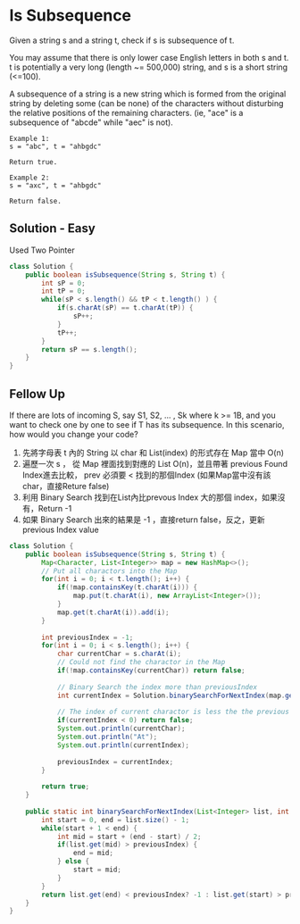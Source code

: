 # Is Subsequence


Given a string s and a string t, check if s is subsequence of t.

You may assume that there is only lower case English letters in both s and t. t is potentially a very long (length ~= 500,000) string, and s is a short string (<=100).

A subsequence of a string is a new string which is formed from the original string by deleting some (can be none) of the characters without disturbing the relative positions of the remaining characters. (ie, "ace" is a subsequence of "abcde" while "aec" is not).

```
Example 1:
s = "abc", t = "ahbgdc"

Return true.

Example 2:
s = "axc", t = "ahbgdc"

Return false.
```

## Solution - Easy 

Used Two Pointer

```java
class Solution {
    public boolean isSubsequence(String s, String t) {
        int sP = 0;
        int tP = 0;
        while(sP < s.length() && tP < t.length() ) {
            if(s.charAt(sP) == t.charAt(tP)) {
                sP++;
            }
            tP++;
        }
        return sP == s.length();
    }
}
```


## Fellow Up

If there are lots of incoming S, say S1, S2, ... , Sk where k >= 1B, and you want to check one by one to see if T has its subsequence. In this scenario, how would you change your code?

1. 先將字母表 t 內的 String 以 char 和 List<Integer>(index) 的形式存在 Map 當中 O(n)
2. 遍歷一次 s ， 從 Map 裡面找到對應的 List O(n)，並且帶著 previous Found Index進去比較， prev 必須要 < 找到的那個Index
(如果Map當中沒有該char，直接Reture false)
3. 利用 Binary Search 找到在List內比prevous Index 大的那個 index，如果沒有，Return -1
4. 如果 Binary Search 出來的結果是 -1 ，直接return false，反之，更新previous Index value

```java
class Solution {
    public boolean isSubsequence(String s, String t) {
        Map<Character, List<Integer>> map = new HashMap<>();
        // Put all charactors into the Map 
        for(int i = 0; i < t.length(); i++) {
            if(!map.containsKey(t.charAt(i))) {
                map.put(t.charAt(i), new ArrayList<Integer>());
            }
            map.get(t.charAt(i)).add(i);
        }
        
        int previousIndex = -1;
        for(int i = 0; i < s.length(); i++) {
            char currentChar = s.charAt(i);
            // Could not find the charactor in the Map
            if(!map.containsKey(currentChar)) return false;
            
            // Binary Search the index more than previousIndex
            int currentIndex = Solution.binarySearchForNextIndex(map.get(currentChar), previousIndex);
            
            // The index of current charactor is less the the previous charactor
            if(currentIndex < 0) return false;
            System.out.println(currentChar);
            System.out.println("At");
            System.out.println(currentIndex);
            
            previousIndex = currentIndex;
        }
        
        return true;
    }
    
    public static int binarySearchForNextIndex(List<Integer> list, int previousIndex) {
        int start = 0, end = list.size() - 1;
        while(start + 1 < end) {
            int mid = start + (end - start) / 2;
            if(list.get(mid) > previousIndex) {
                end = mid;
            } else {
                start = mid;
            }
        }
        return list.get(end) < previousIndex? -1 : list.get(start) > previousIndex? list.get(start) : list.get(end);
    }
}
```